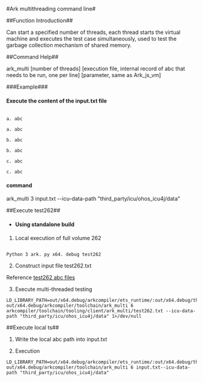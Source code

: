 #Ark multithreading command line#

##Function Introduction##

Can start a specified number of threads, each thread starts the virtual machine and executes the test case simultaneously, used to test the garbage collection mechanism of shared memory.



##Command Help##

ark_multi [number of threads] [execution file, internal record of abc that needs to be run, one per line] [parameter, same as Ark_js_vm]



###Example###

#### Execute the content of the input.txt file

```

a. abc

a. abc

b. abc

b. abc

c. abc

c. abc

```

#### command

ark_multi 3 input.txt --icu-data-path "third_party/icu/ohos_icu4j/data"



##Execute test262##

- #### Using standalone build

1. Local execution of full volume 262

```

Python 3 ark. py x64. debug test262

```

2. Construct input file test262.txt

Reference [test262 abc files](test262.txt)

3. Execute multi-threaded testing

```
LD_LIBRARY_PATH=out/x64.debug/arkcompiler/ets_runtime/:out/x64.debug/thirdparty/bounds_checking_function/ out/x64.debug/arkcompiler/toolchain/ark_multi 6 arkcompiler/toolchain/tooling/client/ark_multi/test262.txt --icu-data-path "third_party/icu/ohos_icu4j/data" 1>/dev/null

```



##Execute local ts##

1. Write the local abc path into input.txt

2. Execution

```
LD_LIBRARY_PATH=out/x64.debug/arkcompiler/ets_runtime/:out/x64.debug/thirdparty/bounds_checking_function/ out/x64.debug/arkcompiler/toolchain/ark_multi 6 input.txt--icu-data-path "third_party/icu/ohos_icu4j/data" 
```